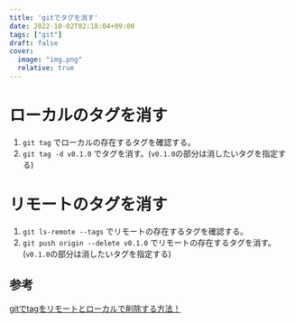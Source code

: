 ```yaml
---
title: 'gitでタグを消す'
date: 2022-10-02T02:18:04+09:00
tags: ["git"]
draft: false
cover:
  image: "img.png"
  relative: true
---
```

# ローカルのタグを消す

1. `git tag` でローカルの存在するタグを確認する。
2. `git tag -d v0.1.0` でタグを消す。(`v0.1.0`の部分は消したいタグを指定する)

# リモートのタグを消す

1. `git ls-remote --tags` でリモートの存在するタグを確認する。
2. `git push origin --delete v0.1.0` でリモートの存在するタグを消す。(`v0.1.0`の部分は消したいタグを指定する)

## 参考
[gitでtagをリモートとローカルで削除する方法！](https://qumeru.com/magazine/528)

